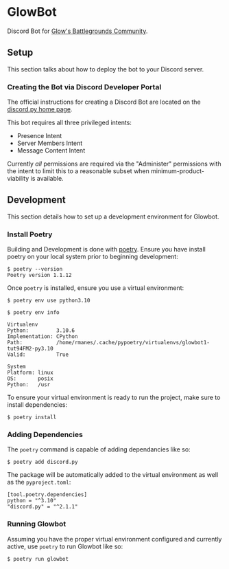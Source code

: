 # GlowBot
Discord Bot for [Glow's Battlegrounds Community](https://discord.gg/glows).

## Setup
This section talks about how to deploy the bot to your Discord server.

### Creating the Bot via Discord Developer Portal
The official instructions for creating a Discord Bot are located on the [discord.py home page](https://discordpy.readthedocs.io/en/stable/discord.html).

This bot requires all three privileged intents:
- Presence Intent
- Server Members Intent
- Message Content Intent

Currently *all* permissions are required via the "Administer" permissions with the intent to limit this to a reasonable subset when minimum-product-viability is available.

## Development
This section details how to set up a development environment for Glowbot.

### Install Poetry
Building and Development is done with [poetry](https://python-poetry.org/docs/).  Ensure you have install poetry on your local system prior to beginning development:
```shell
$ poetry --version
Poetry version 1.1.12
```

Once `poetry` is installed, ensure you use a virtual environment:
```shell
$ poetry env use python3.10

$ poetry env info

Virtualenv
Python:         3.10.6
Implementation: CPython
Path:           /home/rmanes/.cache/pypoetry/virtualenvs/glowbot1-tut94FM2-py3.10
Valid:          True

System
Platform: linux
OS:       posix
Python:   /usr
```

To ensure your virtual environment is ready to run the project, make sure to install dependencies:
```shell
$ poetry install
```

### Adding Dependencies
The `poetry` command is capable of adding dependancies like so:
```shell
$ poetry add discord.py
```

The package will be automatically added to the virtual environment as well as the `pyproject.toml`:
```shell
[tool.poetry.dependencies]
python = "^3.10"
"discord.py" = "^2.1.1"
```

### Running Glowbot
Assuming you have the proper virtual environment configured and currently active, use `poetry` to run Glowbot like so:
```shell
$ poetry run glowbot
```